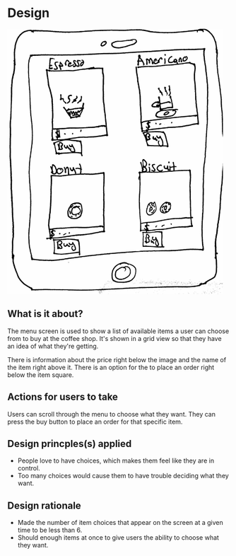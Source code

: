 # Design

<img src="Design.jpg" height=600px>

## What is it about?

The menu screen is used to show a list of available items a user can choose from to buy at the coffee shop. It's shown in a grid view so that they have an idea of what they're getting.

There is information about the price right below the image and the name of the item right above it. There is an option for the to place an order right below the item square.

## Actions for users to take

Users can scroll through the menu to choose what they want. They can press the buy button to place an order for that specific item.

## Design princples(s) applied

* People love to have choices, which makes them feel like they are in control.
* Too many choices would cause them to have trouble deciding what they want.

## Design rationale

* Made the number of item choices that appear on the screen at a given time to be less than 6.
* Should enough items at once to give users the ability to choose what they want.